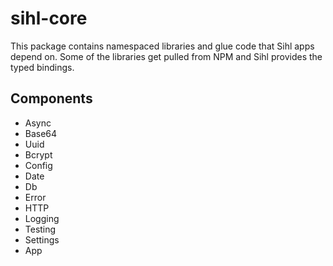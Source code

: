 # sihl-core

This package contains namespaced libraries and glue code that Sihl apps depend on. Some of the libraries get pulled from NPM and Sihl provides the typed bindings.

## Components

* Async
* Base64
* Uuid
* Bcrypt
* Config
* Date
* Db
* Error
* HTTP
* Logging
* Testing
* Settings
* App
